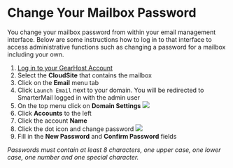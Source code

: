 # Change Your Mailbox Password
You change your mailbox password from within your email management interface. Below are some instructions how to log in to that interface to access administrative functions such as changing a password for a mailbox including your own.

1. [Log in to your GearHost Account](https://my.gearhost.com/account/login)
2. Select the **CloudSite** that contains the mailbox
3. Click on the **Email** menu tab
4. Click `Launch Email` next to your domain. You will be redirected to SmarterMail logged in with the admin user
6. On the top menu click on **Domain Settings** ![ ](https://raw.githubusercontent.com/GearHost/docs/master/Images/smartermail_domain_settings.png )
6. Click **Accounts** to the left
7. Click the account **Name**
8. Click the dot icon and change password ![](https://raw.githubusercontent.com/GearHost/docs/master/Images/manage-email-accounts-dot-button.png )
9. Fill in the **New Password** and **Confirm Password** fields

*Passwords must contain at least 8 characters, one upper case, one lower case, one number and one special character.*



